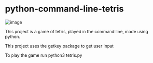 # python-command-line-tetris  
![image](https://user-images.githubusercontent.com/39601174/218602407-c4c276a3-6935-4f11-ba4e-064ff8b823d7.png)


This project is a game of tetris, played in the command line, made using python.

This project uses the getkey package to get user input

To play the game run 
  python3 tetris.py

